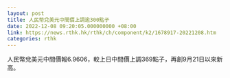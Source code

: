 ```yaml
---
layout: post
title: 人民幣兌美元中間價上調逾300點子
date: 2022-12-08 09:20:05.000000000 +08:00
link: https://news.rthk.hk/rthk/ch/component/k2/1678917-20221208.htm
categories: rthk
---
```


人民幣兌美元中間價報6.9606，較上日中間價上調369點子，再創9月21日以來新高。
